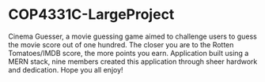 # COP4331C-LargeProject
Cinema Guesser, a movie guessing game aimed to challenge users to guess the movie score out of one hundred. The closer you are to the Rotten Tomatoes/IMDB score, the more points you earn. Application built using a MERN stack, nine members created this application through sheer hardwork and dedication. Hope you all enjoy!
